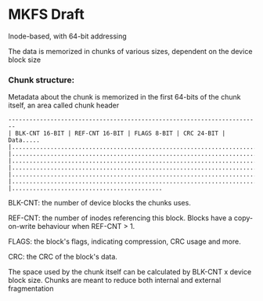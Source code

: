 # MKFS Draft

Inode-based, with 64-bit addressing

The data is memorized in chunks of various sizes, dependent on the device block size

### Chunk structure:

Metadata about the chunk is memorized in the first 64-bits of the chunk itself, an area called chunk header

```
------------------------------------------------------------------------
| BLK-CNT 16-BIT | REF-CNT 16-BIT | FLAGS 8-BIT | CRC 24-BIT | Data.....
|.......................................................................
|.......................................................................
|.......................................................................
|.......................................................................
|.......................................................................
|.......................................................................
|...........................................
```

BLK-CNT: the number of device blocks the chunks uses.

REF-CNT: the number of inodes referencing this block. Blocks have a copy-on-write behaviour when REF-CNT > 1.

FLAGS: the block's flags, indicating compression, CRC usage and more.

CRC: the CRC of the block's data.

The space used by the chunk itself can be calculated by BLK-CNT x device block size.
Chunks are meant to reduce both internal and external fragmentation

